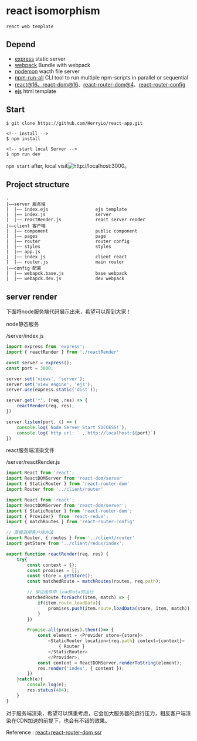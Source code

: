 # react isomorphism
    react web template

## Depend
- [express](http://expressjs.com/) static server
- [webpack](https://webpack.js.org/) Bundle with webpack
- [nodemon](https://www.npmjs.com/package/nodemon) wacth file server
- [npm-run-all](https://www.npmjs.com/package/npm-run-all) CLI tool to run multiple npm-scripts in parallel or sequential
- [react@16、react-dom@16](https://reactjs.org/docs/getting-started.html)、[react-router-dom@4](https://reacttraining.com/react-router/web/guides/server-rendering)、[react-router-config](https://github.com/ReactTraining/react-router#readme)
- [ejs](https://www.npmjs.com/package/ejs) html template

## Start
```
$ git clone https://github.com/HerryLo/react-app.git

<!-- install -->
$ npm install

<!-- start local Server -->
$ npm run dev
```
```npm start``` after, local visit![http://localhost:3000](http://localhost:3000)。

## Project structure
```
.
|——server 服务端
|  |—— index.ejs                  ejs template
|  |—— index.js                   server
|  |—— reactRender.js             react server render
|——client 客户端
|  |—— component                  public component
|  |—— pages                      page
|  |—— router                     router config
|  |—— styles                     styles
|  |—— app.js                     
|  |—— index.js                   client react
|  |—— router.js                  main router
|——config 配置
|  |—— webapck.base.js            base webpack
|  |—— webapck.dev.js             dev webpack
``` 

## server render 

下面将node服务端代码展示出来，希望可以帮到大家！

node静态服务

/server/index.js
```javascript
import express from 'express';
import { reactRender } from './reactRender'

const server = express();
const port = 3000;

server.set('views', 'server');
server.set('view engine', 'ejs');
server.use(express.static('dist'));

server.get('*', (req ,res) => {
    reactRender(req, res);
})

server.listen(port, () => {
    console.log(`Node Server Start SUCCESS!`);
    console.log(`http url: ` ,`http://localhost:${port}`)
})
```

react服务端渲染文件

/server/reactRender.js
```javascript
import React from 'react';
import ReactDOMServer from 'react-dom/server'
import { StaticRouter } from 'react-router-dom'
import Router from '../client/router'

import React from 'react';
import ReactDOMServer from 'react-dom/server';
import { StaticRouter } from 'react-router-dom';
import { Provider}  from 'react-redux';
import { matchRoutes } from 'react-router-config'

// 直接调用客户端方法
import Router, { routes } from '../client/router'
import getStore from '../client/redux/index';

export function reactRender(req, res) {
    try{
        const context = {};
        const promises = [];
        const store = getStore();
        const matchedRoute = matchRoutes(routes, req.path);

        // 保证组件中 loadData的运行
        matchedRoute.forEach((item, match) => {
            if(item.route.loadData){
                promises.push(item.route.loadData(store, item, match));
            }
        })

        Promise.all(promises).then(()=> {
            const element = <Provider store={store}>
                <StaticRouter location={req.path} context={context}>
                    { Router }
                </StaticRouter>
                </Provider>;
            const content = ReactDOMServer.renderToString(element);
            res.render('index', { content });
        })
    }catch(e){
        console.log(e);
        res.status(404);
    }
}
```

对于服务端渲染，希望可以慎重考虑，它会加大服务器的运行压力，相反客户端渲染在CDN加速的前提下，也会有不错的效果。

Reference : [react+react-router-dom ssr](https://alligator.io/react/react-router-ssr/)

